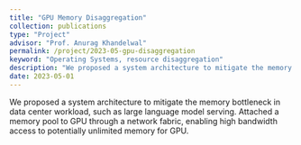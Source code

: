 ```yaml
---
title: "GPU Memory Disaggregation"
collection: publications
type: "Project"
advisor: "Prof. Anurag Khandelwal"
permalink: /project/2023-05-gpu-disaggregation
keyword: "Operating Systems, resource disaggregation"
description: "We proposed a system architecture to mitigate the memory bottleneck in data center workload, such as large language model serving. Attached a memory pool to GPU through a network fabric, enabling high bandwidth access to potentially unlimited memory for GPU."
date: 2023-05-01
---
```


We proposed a system architecture to mitigate the memory bottleneck in data center workload, such as large language model serving. Attached a memory pool to GPU through a network fabric, enabling high bandwidth access to potentially unlimited memory for GPU.